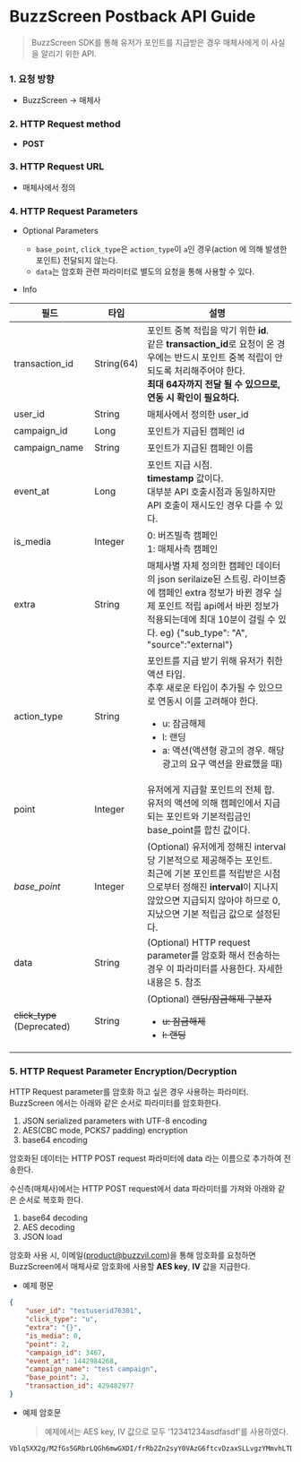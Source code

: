 # BuzzScreen Postback API Guide
> BuzzScreen SDK를 통해 유저가 포인트를 지급받은 경우 매체사에게 이 사실을 알리기 위한 API.

### 1. 요청 방향
* BuzzScreen -> 매체사
 
### 2. HTTP Request method

* **POST**
 
### 3. HTTP Request URL

* 매체사에서 정의

### 4. HTTP Request Parameters

* Optional Parameters
    * `base_point`, `click_type`은 `action_type`이 `a`인 경우(action 에 의해 발생한 포인트) 전달되지 않는다.
    * `data`는 암호화 관련 파라미터로 별도의 요청을 통해 사용할 수 있다.

* Info

| 필드           | 타입    | 설명                                                                                                                                                                                                                        |
|----------------|---------|-----------------------------------------------------------------------------------------------------------------------------------------------------------------------------------------------------------------------------|
| transaction_id | String(64)  | 포인트 중복 적립을 막기 위한 **id**.<br>같은 **transaction_id**로 요청이 온 경우에는 반드시 포인트 중복 적립이 안되도록 처리해주어야 한다.<br>**최대 64자까지 전달 될 수 있으므로, 연동 시 확인이 필요하다.** |
| user_id | String | 매체사에서 정의한 user_id |
| campaign_id | Long | 포인트가 지급된 캠페인 id |
| campaign_name | String | 포인트가 지급된 캠페인 이름 |
| event_at | Long | 포인트 지급 시점.<br>**timestamp** 값이다.<br>대부분 API 호출시점과 동일하지만 API 호출이 재시도인 경우 다를 수 있다. |
| is_media | Integer | 0: 버즈빌측 캠페인<br>1: 매체사측 캠페인|
| extra | String | 매체사별 자체 정의한 캠페인 데이터의 json serilaize된 스트링. 라이브중에 캠페인 extra 정보가 바뀐 경우 실제 포인트 적립 api에서 바뀐 정보가 적용되는데에 최대 10분이 걸릴 수 있다. eg) {"sub_type": "A", "source":"external"} |
| action_type | String | 포인트를 지급 받기 위해 유저가 취한 액션 타입.<br>추후 새로운 타입이 추가될 수 있으므로 연동시 이를 고려해야 한다.<ul><li>u: 잠금해제</li><li>l: 랜딩 </li><li>a: 액션(액션형 광고의 경우. 해당 광고의 요구 액션을 완료했을 때)</li></ul>|
| point | Integer | 유저에게 지급할 포인트의 전체 합.<br>유저의 액션에 의해 캠페인에서 지급되는 포인트와 기본적립금인 base_point를 합친 값이다. |
| *base_point* | Integer | (Optional) 유저에게 정해진 interval 당 기본적으로 제공해주는 포인트.<br>최근에 기본 포인트를 적립받은 시점으로부터 정해진 **interval**이 지나지 않았으면 지급되지 않아야 하므로 0, 지났으면 기본 적립금 값으로 설정된다. |
| data | String  | (Optional) HTTP request parameter를 암호화 해서 전송하는 경우 이 파라미터를 사용한다. 자세한 내용은 5. 참조 |
| ~~click_type~~ (Deprecated) | String  | (Optional) ~~랜딩/잠금해제 구분자 <ul><li>u: 잠금해제</li><li>l: 랜딩 </li></ul>~~ ||

### 5. HTTP Request Parameter Encryption/Decryption

HTTP Request parameter를 암호화 하고 싶은 경우 사용하는 파라미터. BuzzScreen 에서는 아래와 같은 순서로 파라미터를 암호화한다.

1. JSON serialized parameters with UTF-8 encoding
1. AES(CBC mode, PCKS7 padding) encryption
1. base64 encoding

암호화된 데이터는 HTTP POST request 파라미터에 data 라는 이름으로 추가하여 전송한다.

수신측(매체사)에서는 HTTP POST request에서 data 파라미터를 가져와 아래와 같은 순서로 복호화 한다.

1. base64 decoding
2. AES decoding
3. JSON load
 
암호화 사용 시, 이메일(product@buzzvil.com)을 통해 암호화를 요청하면 BuzzScreen에서 매체사로 암호화에 사용할 **AES key**, **IV** 값을 지급한다.

- 예제 평문
```json
{
    "user_id": "testuserid76301", 
    "click_type": "u", 
    "extra": "{}", 
    "is_media": 0,
    "point": 2,
    "campaign_id": 3467,
    "event_at": 1442984268,
    "campaign_name": "test campaign",
    "base_point": 2,
    "transaction_id": 429482977
}
```
- 예제 암호문

    > 예제에서는 AES key, IV 값으로 모두 '12341234asdfasdf'를 사용하였다.

```
Vblq5XX2g/M2fGs5GRbrLQGh6mwGXDI/frRb2Zn2syY0VAzG6ftcvDzaxSLLvgzYMmvhLTDKZATDX2F9U4AENfBZYQ/Ov+Y9QPfW9A39kaQi/XS3kea09+aI1pO0NkHqP8My8TuR//xhVYtoWovSIw42jbTzUhgJ8SePTC5ZwrLg7bOS7cy3gEgcHL9XzUOrxL8RqMo8fieSMv9hr2YkJJmNL2t0akyj/Hz/lXUvOqhrb9mmFuSlWLF/kS8af3fRKgjxNjGGIVDoVotPipFSbHbpExSp6wY0wsmjfcXGw6g=

```
